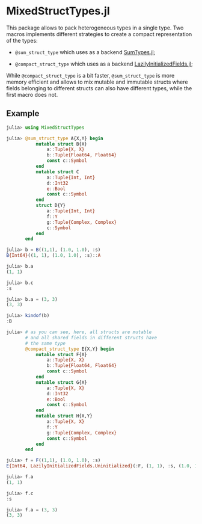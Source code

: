 # MixedStructTypes.jl

This package allows to pack heterogeneous types in a single type. Two macros implements different
strategies to create a compact representation of the types:

- `@sum_struct_type`  which uses as a backend [SumTypes.jl](https://github.com/MasonProtter/SumTypes.jl);

- `@compact_struct_type` which uses as a backend [LazilyInitializedFields.jl](https://github.com/KristofferC/LazilyInitializedFields.jl);

While `@compact_struct_type` is a bit faster, `@sum_struct_type` is more memory efficient and allows to mix
mutable and immutable structs where fields belonging to different structs can also have different types, while the first macro does not.

## Example

```julia
julia> using MixedStructTypes

julia> @sum_struct_type A{X,Y} begin
           mutable struct B{X}
               a::Tuple{X, X}
               b::Tuple{Float64, Float64}
               const c::Symbol
           end
           mutable struct C
               a::Tuple{Int, Int}
               d::Int32
               e::Bool
               const c::Symbol
           end
           struct D{Y}
               a::Tuple{Int, Int}
               f::Y
               g::Tuple{Complex, Complex}
               c::Symbol
           end
       end

julia> b = B((1,1), (1.0, 1.0), :s)
B{Int64}((1, 1), (1.0, 1.0), :s)::A

julia> b.a
(1, 1)

julia> b.c
:s

julia> b.a = (3, 3)
(3, 3)

julia> kindof(b)
:B

julia> # as you can see, here, all structs are mutable
       # and all shared fields in different structs have
       # the same type
       @compact_struct_type E{X,Y} begin
           mutable struct F{X}
               a::Tuple{X, X}
               b::Tuple{Float64, Float64}
               const c::Symbol
           end
           mutable struct G{X}
               a::Tuple{X, X}
               d::Int32
               e::Bool
               const c::Symbol
           end
           mutable struct H{X,Y}
               a::Tuple{X, X}
               f::Y
               g::Tuple{Complex, Complex}
               const c::Symbol
           end
       end

julia> f = F((1,1), (1.0, 1.0), :s)
E{Int64, LazilyInitializedFields.Uninitialized}(:F, (1, 1), :s, (1.0, 1.0), uninit, uninit, uninit, uninit)

julia> f.a
(1, 1)

julia> f.c
:s

julia> f.a = (3, 3)
(3, 3)
```
